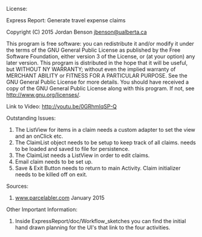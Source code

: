 
 License:
 
 Express Report: Generate travel expense claims
 
 Copyright (C) 2015 Jordan Benson jbenson@ualberta.ca
 
 This program is free software: you can redistribute it and/or modify
 it under the terms of the GNU General Public License as published by
 the Free Software Foundation, either version 3 of the License, or
 (at your option) any later version.
 This program is distributed in the hope that it will be useful, 
 but WITHOUT NY WARRANTY; without even the implied warranty of
 MERCHANT ABILITY or FITNESS FOR A PARTICULAR PURPOSE. See the 
 GNU General Public License for more details. 
 You should have received a copy of the GNU General Public License
 along with this program. If not, see <http://www.gnu.org/licenses/>.


Link to Video:
http://youtu.be/0GRhmIqSP-Q

Outstanding Issues:
1. The ListView for items in a claim needs a custom adapter to set the view and an onClick etc.
2. The ClaimList object needs to be setup to keep track of all claims. needs to be loaded and saved to file for persistence.
3. The ClaimList needs a ListView in order to edit claims.
4. Email claim needs to be set up.
5. Save & Exit Button needs to return to main Activity. Claim initializer needs to be killed off on exit.

Sources:
1. www.parcelabler.com January 2015

Other Important Information:
1. Inside ExpressReport/doc/Workflow_sketches you can find the initial hand drawn planning for the UI's that link to the
   four activities. 

